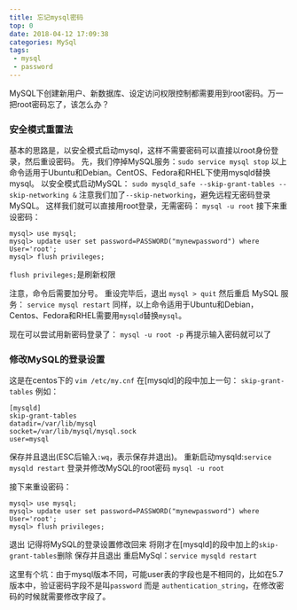 ```yaml
---
title: 忘记mysql密码
top: 0
date: 2018-04-12 17:09:38
categories: MySql
tags: 
 - mysql
 - password
---
```

MySQL下创建新用户、新数据库、设定访问权限控制都需要用到root密码。万一把root密码忘了，该怎么办？
<!--more-->
### 安全模式重置法
基本的思路是，以安全模式启动mysql，这样不需要密码可以直接以root身份登录，然后重设密码。
先，我们停掉MySQL服务：`sudo service mysql stop`
以上命令适用于Ubuntu和Debian。CentOS、Fedora和RHEL下使用mysqld替换mysql。
以安全模式启动MySQL：
`sudo mysqld_safe --skip-grant-tables --skip-networking &`
注意我们加了`--skip-networking`，避免远程无密码登录 MySQL。
这样我们就可以直接用root登录，无需密码：
`mysql -u root`
接下来重设密码：

```
mysql> use mysql; 
mysql> update user set password=PASSWORD("mynewpassword") where User='root';
mysql> flush privileges;
```
`flush privileges;`是刷新权限

注意，命令后需要加分号。
重设完毕后，退出
`mysql > quit`
然后重启 MySQL 服务：
`service mysql restart`
同样，以上命令适用于Ubuntu和Debian，Centos、Fedora和RHEL需要用`mysqld`替换`mysql`。

现在可以尝试用新密码登录了：
`mysql -u root -p`
再提示输入密码就可以了

### 修改MySQL的登录设置
这是在centos下的
`vim /etc/my.cnf`
在[mysqld]的段中加上一句：
`skip-grant-tables`
例如：
```
[mysqld]
skip-grant-tables
datadir=/var/lib/mysql
socket=/var/lib/mysql/mysql.sock
user=mysql
```
保存并且退出(ESC后输入`:wq`，表示保存并退出)。
重新启动mysqld:`service mysqld restart`
登录并修改MySQL的root密码
`mysql -u root`

接下来重设密码：
```
mysql> use mysql; 
mysql> update user set password=PASSWORD("mynewpassword") where User='root'; 
mysql> flush privileges;
```
退出
记得将MySQL的登录设置修改回来
将刚才在[mysqld]的段中加上的`skip-grant-tables`删除
保存并且退出
重启MySql：`service mysqld restart`


这里有个坑：由于mysql版本不同，可能user表的字段也是不相同的，比如在5.7版本中，验证密码字段不是叫`password` 而是 `authentication_string`，在修改密码的时候就需要修改字段了。